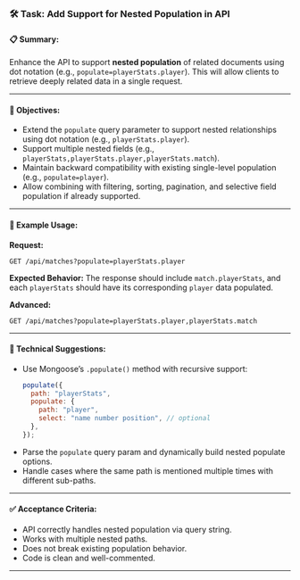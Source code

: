 ### 🛠️ Task: Add Support for Nested Population in API

#### 📋 Summary:

Enhance the API to support **nested population** of related documents using dot notation (e.g., `populate=playerStats.player`). This will allow clients to retrieve deeply related data in a single request.

---

#### 🎯 Objectives:

- Extend the `populate` query parameter to support nested relationships using dot notation (e.g., `playerStats.player`).
- Support multiple nested fields (e.g., `playerStats,playerStats.player,playerStats.match`).
- Maintain backward compatibility with existing single-level population (e.g., `populate=player`).
- Allow combining with filtering, sorting, pagination, and selective field population if already supported.

---

#### 🧠 Example Usage:

**Request:**

```
GET /api/matches?populate=playerStats.player
```

**Expected Behavior:**
The response should include `match.playerStats`, and each `playerStats` should have its corresponding `player` data populated.

**Advanced:**

```
GET /api/matches?populate=playerStats.player,playerStats.match
```

---

#### 🔧 Technical Suggestions:

- Use Mongoose’s `.populate()` method with recursive support:
  ```js
  populate({
    path: "playerStats",
    populate: {
      path: "player",
      select: "name number position", // optional
    },
  });
  ```
- Parse the `populate` query param and dynamically build nested populate options.
- Handle cases where the same path is mentioned multiple times with different sub-paths.

---

#### ✅ Acceptance Criteria:

- API correctly handles nested population via query string.
- Works with multiple nested paths.
- Does not break existing population behavior.
- Code is clean and well-commented.

---

